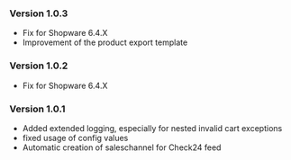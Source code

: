 ### Version 1.0.3

- Fix for Shopware 6.4.X
- Improvement of the product export template

### Version 1.0.2

- Fix for Shopware 6.4.X

### Version 1.0.1

- Added extended logging, especially for nested invalid cart exceptions
- fixed usage of config values
- Automatic creation of saleschannel for Check24 feed
